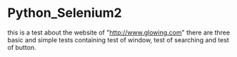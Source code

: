 # Python_Selenium2
this is a test about the website of "http://www.glowing.com"
there are three basic and simple tests containing test of window, test of searching and test of button.
